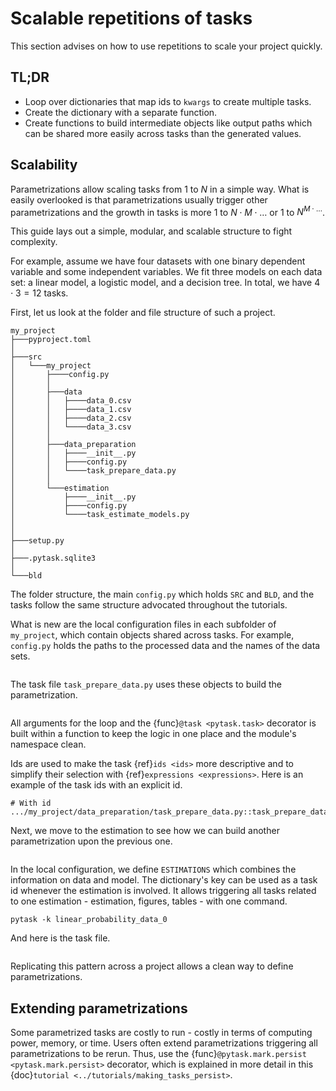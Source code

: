 # Scalable repetitions of tasks

This section advises on how to use repetitions to scale your project quickly.

## TL;DR

- Loop over dictionaries that map ids to `kwargs` to create multiple tasks.
- Create the dictionary with a separate function.
- Create functions to build intermediate objects like output paths which can be shared
  more easily across tasks than the generated values.

## Scalability

Parametrizations allow scaling tasks from $1$ to $N$ in a simple way. What is easily
overlooked is that parametrizations usually trigger other parametrizations and the
growth in tasks is more $1$ to $N \cdot M \cdot \dots$ or $1$ to $N^{M \cdot \dots}$.

This guide lays out a simple, modular, and scalable structure to fight complexity.

For example, assume we have four datasets with one binary dependent variable and some
independent variables. We fit three models on each data set: a linear model, a logistic
model, and a decision tree. In total, we have $4 \cdot 3 = 12$ tasks.

First, let us look at the folder and file structure of such a project.

```
my_project
├───pyproject.toml
│
├───src
│   └───my_project
│       ├────config.py
│       │
│       ├───data
│       │   ├────data_0.csv
│       │   ├────data_1.csv
│       │   ├────data_2.csv
│       │   └────data_3.csv
│       │
│       ├───data_preparation
│       │   ├────__init__.py
│       │   ├────config.py
│       │   └────task_prepare_data.py
│       │
│       └───estimation
│           ├────__init__.py
│           ├────config.py
│           └────task_estimate_models.py
│
│
├───setup.py
│
├───.pytask.sqlite3
│
└───bld
```

The folder structure, the main `config.py` which holds `SRC` and `BLD`, and the tasks
follow the same structure advocated throughout the tutorials.

What is new are the local configuration files in each subfolder of `my_project`, which
contain objects shared across tasks. For example, `config.py` holds the paths to the
processed data and the names of the data sets.

```{literalinclude} ../../../docs_src/how_to_guides/bp_scalable_repetitions_of_tasks_1.py
```

The task file `task_prepare_data.py` uses these objects to build the parametrization.

```{literalinclude} ../../../docs_src/how_to_guides/bp_scalable_repetitions_of_tasks_2.py
```

All arguments for the loop and the {func}`@task <pytask.task>` decorator is built within
a function to keep the logic in one place and the module's namespace clean.

Ids are used to make the task {ref}`ids <ids>` more descriptive and to simplify their
selection with {ref}`expressions <expressions>`. Here is an example of the task ids with
an explicit id.

```
# With id
.../my_project/data_preparation/task_prepare_data.py::task_prepare_data[data_0]
```

Next, we move to the estimation to see how we can build another parametrization upon the
previous one.

```{literalinclude} ../../../docs_src/how_to_guides/bp_scalable_repetitions_of_tasks_3.py
```

In the local configuration, we define `ESTIMATIONS` which combines the information on
data and model. The dictionary's key can be used as a task id whenever the estimation is
involved. It allows triggering all tasks related to one estimation - estimation,
figures, tables - with one command.

```console
pytask -k linear_probability_data_0
```

And here is the task file.

```{literalinclude} ../../../docs_src/how_to_guides/bp_scalable_repetitions_of_tasks_4.py
```

Replicating this pattern across a project allows a clean way to define parametrizations.

## Extending parametrizations

Some parametrized tasks are costly to run - costly in terms of computing power, memory,
or time. Users often extend parametrizations triggering all parametrizations to be
rerun. Thus, use the {func}`@pytask.mark.persist <pytask.mark.persist>` decorator, which
is explained in more detail in this {doc}`tutorial <../tutorials/making_tasks_persist>`.
